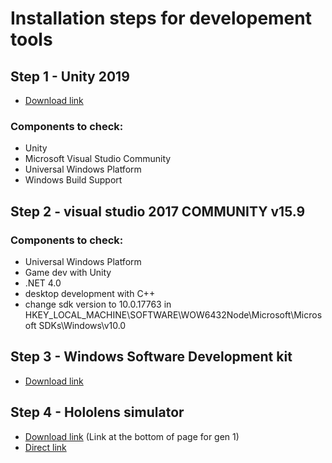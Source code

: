 # Installation steps for developement tools
## Step 1 - Unity 2019
- [Download link](https://unity.com/releases/editor/archive)
### Components to check:
- Unity
- Microsoft Visual Studio Community
- Universal Windows Platform
- Windows Build Support

## Step 2 - visual studio 2017 COMMUNITY v15.9
### Components to check:
- Universal Windows Platform
- Game dev with Unity
- .NET 4.0
- desktop development with C++
- change sdk version to 10.0.17763 in HKEY_LOCAL_MACHINE\SOFTWARE\WOW6432Node\Microsoft\Microsoft SDKs\Windows\v10.0

## Step 3 - Windows Software Development kit
- [Download link](https://developer.microsoft.com/en-us/windows/downloads/windows-sdk/)

## Step 4 - Hololens simulator
- [Download link](https://learn.microsoft.com/en-us/windows/mixed-reality/develop/advanced-concepts/hololens-emulator-archive)
(Link at the bottom of page for gen 1)
- [Direct link](https://go.microsoft.com/fwlink/?linkid=2065980)
